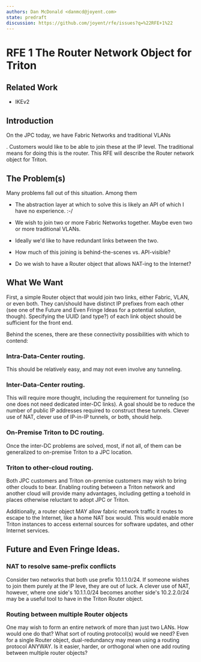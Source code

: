 ```yaml
---
authors: Dan McDonald <danmcd@joyent.com>
state: predraft
discussion: https://github.com/joyent/rfe/issues?q=%22RFE+1%22
---
```


<!--
    This Source Code Form is subject to the terms of the Mozilla Public
    License, v. 2.0. If a copy of the MPL was not distributed with this
    file, You can obtain one at http://mozilla.org/MPL/2.0/.
-->

<!--
    Copyright 2017 Joyent, Inc.
-->

# RFE 1 The Router Network Object for Triton


## Related Work

* IKEv2


## Introduction

On the JPC today, we have Fabric Networks <link> and traditional VLANs
<link>.  Customers would like to be able to join these at the IP level.  The
traditional means for doing this is the router.  This RFE will describe the
Router network object for Triton.


## The Problem(s)

Many problems fall out of this situation.  Among them

* The abstraction layer at which to solve this is likely an API of which I
  have no experience.  :-/

* We wish to join two or more Fabric Networks together.  Maybe even two or
  more traditional VLANs.

* Ideally we'd like to have redundant links between the two.

* How much of this joining is behind-the-scenes vs. API-visible?

* Do we wish to have a Router object that allows NAT-ing to the Internet?


## What We Want

First, a simple Router object that would join two links, either Fabric, VLAN,
or even both.  They can/should have distinct IP prefixes from each other (see
one of the Future and Even Fringe Ideas for a potential solution, though).
Specifying the UUID (and type?) of each link object should be sufficient for
the front end.

Behind the scenes, there are these connectivity possibilities with which to
contend:

### Intra-Data-Center routing.

This should be relatively easy, and may not even involve any tunneling.

### Inter-Data-Center routing.

This will require more thought, including the requirement for tunneling (so
one does not need dedicated inter-DC links).  A goal should be to reduce the
number of public IP addresses required to construct these tunnels.  Clever
use of NAT, clever use of IP-in-IP tunnels, or both, should help.

### On-Premise Triton to DC routing.

Once the inter-DC problems are solved, most, if not all, of them can be
generalized to on-premise Triton to a JPC location.

### Triton to other-cloud routing.

Both JPC customers and Triton on-premise customers may wish to bring other
clouds to bear.  Enabling routing between a Triton network and another cloud
will provide many advantages, including getting a toehold in places otherwise
reluctant to adopt JPC or Triton.

Additionally, a router object MAY allow fabric network traffic it routes to
escape to the Internet, like a home NAT box would.  This would enable more
Triton instances to access external sources for software updates, and other
Internet services.

## Future and Even Fringe Ideas.

### NAT to resolve same-prefix conflicts

Consider two networks that both use prefix 10.1.1.0/24.  If someone wishes to
join them purely at the IP leve, they are out of luck.  A clever use of NAT,
however, where one side's 10.1.1.0/24 becomes another side's 10.2.2.0/24 may
be a useful tool to have in the Triton Router object.

### Routing between multiple Router objects

One may wish to form an entire network of more than just two LANs.  How would
one do that?  What sort of routing protocol(s) would we need?  Even for a
single Router object, dual-redundancy may mean using a routing protocol
ANYWAY.  Is it easier, harder, or orthogonal when one add routing between
multiple router objects?

